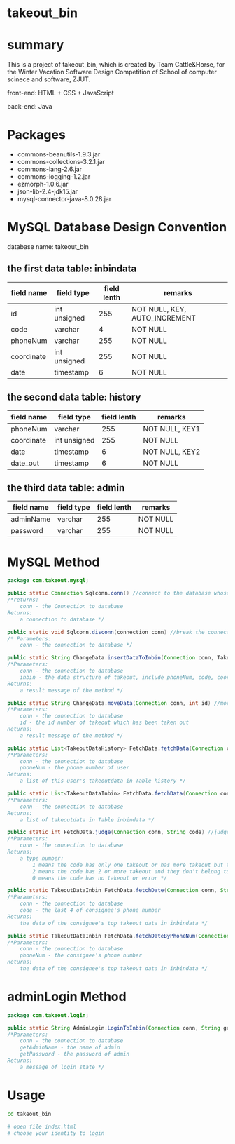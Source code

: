 # takeout_bin

# summary

This is a project of takeout_bin, which is created by Team Cattle&Horse, for the Winter Vacation Software Design Competition of School of computer scinece and software, ZJUT.

front-end: HTML + CSS + JavaScript

back-end: Java

# Packages

* commons-beanutils-1.9.3.jar
* commons-collections-3.2.1.jar
* commons-lang-2.6.jar
* commons-logging-1.2.jar
* ezmorph-1.0.6.jar
* json-lib-2.4-jdk15.jar
* mysql-connector-java-8.0.28.jar

# MySQL Database Design Convention

database name: takeout_bin

## the first data table: inbindata

|  field name  |  field type  |  field lenth  |  remarks  |
|  ----  |  ----  |  ----  |  ----  |
|  id  |  int unsigned  |  255  |  NOT NULL, KEY, AUTO_INCREMENT  |
|  code  |  varchar  |  4  |  NOT NULL  |
|  phoneNum  |  varchar  |  255  |  NOT NULL  |
|  coordinate  |  int unsigned  |  255  |  NOT NULL  |
|  date  |  timestamp  |  6  |  NOT NULL  |

## the second data table: history

|  field name  |  field type  |  field lenth  |  remarks  |
|  ----  |  ----  |  ----  |  ----  |
|  phoneNum  |  varchar  |  255  |  NOT NULL, KEY1  |
|  coordinate  |  int unsigned  |  255  |  NOT NULL  |
|  date  |  timestamp  |  6  |  NOT NULL, KEY2  |
|  date_out  |  timestamp  |  6  |  NOT NULL  |

## the third data table: admin

|  field name  |  field type  |  field lenth  |  remarks  |
|  ----  |  ----  |  ----  |  ----  |
|  adminName  |  varchar  |  255  |  NOT NULL  |
|  password  |  varchar  |  255  |  NOT NULL  |

# MySQL Method

``` java
package com.takeout.mysql;

public static Connection Sqlconn.conn() //connect to the database whose parameters have been fixed
/*returns:
    conn - the Connection to database 
Returns:
    a connection to database */

public static void Sqlconn.disconn(connection conn) //break the connection to database
/* Parameters: 
    conn - the connection to database */

public static String ChangeData.insertDataToInbin(Connection conn, TakeoutDataInbin inbin) //add data to Table inbindata
/*Parameters:
    conn - the connection to database
    inbin - the data structure of takeout, include phoneNum, code, coordinate, date 
Returns:
    a result message of the method */

public static String ChangeData.moveData(Connection conn, int id) //move the data from inbindata to history when the takeout has been taken out
/*Parameters:
    conn - the connection to database
    id - the id number of takeout which has been taken out 
Returns:
    a result message of the method */

public static List<TakeoutDataHistory> FetchData.fetchData(Connection conn, String phoneNum) //fetch the datas of user in Table history by user's phone number
/*Parameters:
    conn - the connection to database
    phoneNum - the phone number of user
Returns:
    a list of this user's takeoutdata in Table history */

public static List<TakeoutDataInbin> FetchData.fetchData(Connection conn) //fetch the all datas in Table inbindata
/*Parameters:
    conn - the connection to database
Returns:
    a list of takeoutdata in Table inbindata */

public static int FetchData.judge(Connection conn, String code) //judge the status of this code
/*Parameters:
    conn - the connection to database
Returns:
    a type number: 
        1 means the code has only one takeout or has more takeout but they belong to the same phone number
        2 means the code has 2 or more takeout and they don't belong to the same phone number
        0 means the code has no takeout or error */

public static TakeoutDataInbin FetchData.fetchDate(Connection conn, String code) //fetch the top takeout data of the code
/*Parameters:
    conn - the connection to database
    code - the last 4 of consignee's phone number
Returns:
    the data of the consignee's top takeout data in inbindata */

public static TakeoutDataInbin FetchData.fetchDateByPhoneNum(Connection conn, String phoneNum)  //fetch the top takeout data of the phone number
/*Parameters:
    conn - the connection to database
    phoneNum - the consignee's phone number
Returns:
    the data of the consignee's top takeout data in inbindata */
```

# adminLogin Method

``` java
package com.takeout.login;

public static String AdminLogin.LoginToInbin(Connection conn, String getAdminName, String getPassword) //admin login
/*Parameters:
    conn - the connection to database
    getAdminName - the name of admin
    getPassword - the password of admin
Returns:
    a message of login state */
```

# Usage

```sh
cd takeout_bin

# open file index.html
# choose your identity to login
```
